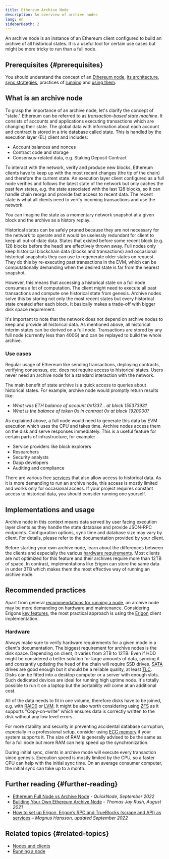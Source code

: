 ```yaml
---
title: Ethereum Archive Node
description: An overview of archive nodes
lang: en
sidebarDepth: 2
---
```


An archive node is an instance of an Ethereum client configured to build an archive of all historical states. It is a useful tool for certain use cases but might be more tricky to run than a full node.

## Prerequisites {#prerequisites}

You should understand the concept of an [Ethereum node](/developers/docs/nodes-and-clients/), [its architecture](/developers/docs/nodes-and-clients/node-architecture/), [sync strategies](/developers/docs/nodes-and-clients/#sync-modes), practices of [running](/developers/docs/nodes-and-clients/run-a-node/) and [using them](/developers/docs/apis/json-rpc/).

## What is an archive node

To grasp the importance of an archive node, let's clarify the concept of "state." Ethereum can be referred to as _transaction-based state machine_. It consists of accounts and applications executing transactions which are changing their state. The global data with information about each account and contract is stored in a trie database called state. This is handled by the execution layer (EL) client and includes:

- Account balances and nonces
- Contract code and storage
- Consensus-related data, e.g. Staking Deposit Contract

To interact with the network, verify and produce new blocks, Ethereum clients have to keep up with the most recent changes (the tip of the chain) and therefore the current state. An execution layer client configured as a full node verifies and follows the latest state of the network but only caches the past few states, e.g. the state associated with the last 128 blocks, so it can handle chain reorgs and provide fast access to recent data. The recent state is what all clients need to verify incoming transactions and use the network.

You can imagine the state as a momentary network snapshot at a given block and the archive as a history replay.

Historical states can be safely pruned because they are not necessary for the network to operate and it would be uselessly redundant for client to keep all out-of-date data. States that existed before some recent block (e.g. 128 blocks before the head) are effectively thrown away. Full nodes only keep historical blockchain data (blocks and transactions) and occasional historical snapshots they can use to regenerate older states on request. They do this by re-executing past transactions in the EVM, which can be computationally demanding when the desired state is far from the nearest snapshot.

However, this means that accessing a historical state on a full node consumes a lot of computation. The client might need to execute all past transactions and compute one historical state from genesis. Archive nodes solve this by storing not only the most recent states but every historical state created after each block. It basically makes a trade-off with bigger disk space requirement.

It's important to note that the network does not depend on archive nodes to keep and provide all historical data. As mentioned above, all historical interim states can be derived on a full node. Transactions are stored by any full node (currently less than 400G) and can be replayed to build the whole archive.

### Use cases

Regular usage of Ethereum like sending transactions, deploying contracts, verifying consensus, etc. does not require access to historical states. Users never need an archive node for a standard interaction with the network.

The main benefit of state archive is a quick access to queries about historical states. For example, archive node would promptly return results like:

- _What was ETH balance of account 0x1337... at block 15537393?_
- _What is the balance of token 0x in contract 0x at block 1920000?_

As explained above, a full node would need to generate this data by EVM execution which uses the CPU and takes time. Archive nodes access them on the disk and serve responses immediately. This is a useful feature for certain parts of infrastructure, for example:

- Service providers like block explorers
- Researchers
- Security analysts
- Dapp developers
- Auditing and compliance

There are various free [services](/developers/docs/nodes-and-clients/nodes-as-a-service/) that also allow access to historical data. As it is more demanding to run an archive node, this access is mostly limited and works only for occasional access. If your project requires constant access to historical data, you should consider running one yourself.

## Implementations and usage

Archive node in this context means data served by user facing execution layer clients as they handle the state database and provide JSON-RPC endpoints. Configuration options, sync time and database size may vary by client. For details, please refer to the documentation provided by your client.

Before starting your own archive node, learn about the differences between the clients and especially the various [hardware requirements](/developers/docs/nodes-and-clients/run-a-node/#requirements). Most clients are not optimized for this feature and their archives require more than 12TB of space. In contrast, implementations like Erigon can store the same data in under 3TB which makes them the most effective way of running an archive node.

## Recommended practices

Apart from general [recommendations for running a node](developers/docs/nodes-and-clients/run-a-node/), an archive node may be more demanding on hardware and maintenance. Considering Erigons [key features](https://github.com/ledgerwatch/erigon#key-features), the most practical approach is using the [Erigon](/developers/docs/nodes-and-clients/#erigon) client implementation.

### Hardware

Always make sure to verify hardware requirements for a given mode in a client's documentation.
The biggest requirement for archive nodes is the disk space. Depending on client, it varies from 3TB to 12TB. Even if HDD might be considered a better solution for large amounts of data, syncing it and constantly updating the head of the chain will require SSD drives. [SATA](https://www.cleverfiles.com/help/sata-hard-drive.html) drives are good enough but it should be a reliable quality, at least [TLC](https://blog.synology.com/tlc-vs-qlc-ssds-what-are-the-differences). Disks can be fitted into a desktop computer or a server with enough slots. Such dedicated devices are ideal for running high uptime node. It's totally possible to run it on a laptop but the portability will come at an additional cost.

All of the data needs to fit in one volume, therefore disks have to be joined, e.g. with [RAID0](https://en.wikipedia.org/wiki/Standard_RAID_levels#RAID_0) or [LVM](https://web.mit.edu/rhel-doc/5/RHEL-5-manual/Deployment_Guide-en-US/ch-lvm.html). It might be also worth considering using [ZFS](https://en.wikipedia.org/wiki/ZFS) as it supports "Copy-on-write" which ensures data is correctly written to the disk without any low level errors.

For more stability and security in preventing accidental database corruption, especially in a professional setup, consider using [ECC memory](https://en.wikipedia.org/wiki/ECC_memory) if your system supports it. The size of RAM is generally advised to be the same as for a full node but more RAM can help speed up the synchronization.

During initial sync, clients in archive mode will execute every transaction since genesis. Execution speed is mostly limited by the CPU, so a faster CPU can help with the initial sync time. On an average consumer computer, the initial sync can take up to a month.

## Further reading {#further-reading}

- [Ethereum Full Node vs Archive Node](https://www.quicknode.com/guides/infrastructure/ethereum-full-node-vs-archive-node) - _QuickNode, September 2022_
- [Building Your Own Ethereum Archive Node](https://tjayrush.medium.com/building-your-own-ethereum-archive-node-72c014affc09) - _Thomas Jay Rush, August 2021_
- [How to set up Erigon, Erigon’s RPC and TrueBlocks (scrape and API) as services](https://magnushansson.xyz/blog_posts/crypto_defi/2022-01-10-Erigon-Trueblocks) _– Magnus Hansson, updated September 2022_

## Related topics {#related-topics}

- [Nodes and clients](/developers/docs/nodes-and-clients/)
- [Running a node](/developers/docs/nodes-and-clients/run-a-node/)

